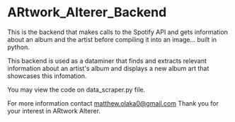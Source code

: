 # ARtwork_Alterer_Backend
This is the backend that makes calls to the Spotify API and gets information about an album and the artist before compiling it into an image... built in python.

This backend is used as a dataminer that finds and extracts relevant information about an artist's album and displays a new album art that showcases this infomation. 

You may view the code on data_scraper.py file.

For more information contact matthew.olaka0@gmail.com
Thank you for your interest in ARtwork Alterer.
